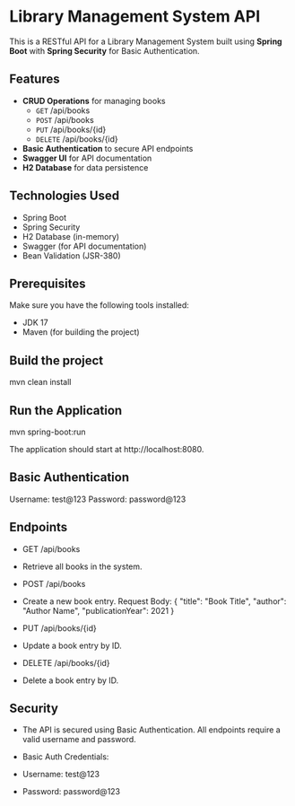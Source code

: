 # Library Management System API

This is a RESTful API for a Library Management System built using **Spring Boot** with **Spring Security** for Basic Authentication.

## Features

- **CRUD Operations** for managing books
    - `GET` /api/books
    - `POST` /api/books
    - `PUT` /api/books/{id}
    - `DELETE` /api/books/{id}
- **Basic Authentication** to secure API endpoints
- **Swagger UI** for API documentation
- **H2 Database** for data persistence

## Technologies Used

- Spring Boot
- Spring Security
- H2 Database (in-memory)
- Swagger (for API documentation)
- Bean Validation (JSR-380)

## Prerequisites

Make sure you have the following tools installed:

- JDK 17
- Maven (for building the project)

## Build the project
mvn clean install

## Run the Application
mvn spring-boot:run

The application should start at http://localhost:8080.

## Basic Authentication
Username: test@123
Password: password@123

## Endpoints

- GET /api/books
- Retrieve all books in the system.

- POST /api/books
- Create a new book entry.
Request Body:
{
"title": "Book Title",
"author": "Author Name",
"publicationYear": 2021
}
- PUT /api/books/{id}
- Update a book entry by ID.

- DELETE /api/books/{id}
- Delete a book entry by ID.

## Security
- The API is secured using Basic Authentication. All endpoints require a valid username and password.

- Basic Auth Credentials:
- Username: test@123
- Password: password@123
